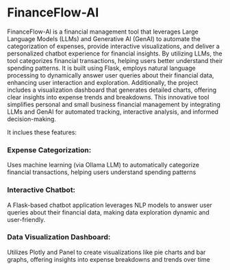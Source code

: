 # FinanceFlow-AI

FinanceFlow-AI is a financial management tool that leverages Large Language Models (LLMs) and Generative AI (GenAI) to automate the categorization of expenses, provide interactive visualizations, and deliver a personalized chatbot experience for financial insights. By utilizing LLMs, the tool categorizes financial transactions, helping users better understand their spending patterns.
It is built using Flask, employs natural language processing to dynamically answer user queries about their financial data, enhancing user interaction and exploration. Additionally, the project includes a visualization dashboard that generates detailed charts, offering clear insights into expense trends and breakdowns. This innovative tool simplifies personal and small business financial management by integrating LLMs and GenAI for automated tracking, interactive analysis, and informed decision-making.

It inclues these features:

### Expense Categorization:
Uses machine learning (via Ollama LLM) to automatically categorize financial transactions, helping users understand spending patterns
### Interactive Chatbot:
A Flask-based chatbot application leverages NLP models to answer user queries about their financial data, making data exploration dynamic and user-friendly.
### Data Visualization Dashboard: 
Utilizes Plotly and Panel to create visualizations like pie charts and bar graphs, offering insights into expense breakdowns and trends over time
